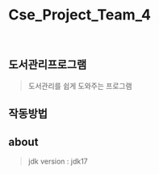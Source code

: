 # Cse_Project_Team_4
<br>

## 도서관리프로그램

> 도서관리를 쉽게 도와주는 프로그램

## 작동방법
> 

## about
> jdk version : jdk17

